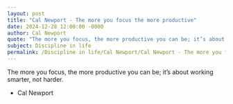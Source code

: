 ```yaml
---
layout: post
title: "Cal Newport - The more you focus the more productive"
date: 2024-12-28 12:00:00 -0000
author: Cal Newport
quote: "The more you focus, the more productive you can be; it’s about working smarter, not harder."
subject: Discipline in life
permalink: /Discipline in life/Cal Newport/Cal Newport - The more you focus the more productive
---
```


The more you focus, the more productive you can be; it’s about working smarter, not harder.

- Cal Newport

